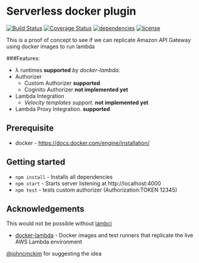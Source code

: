 # Serverless docker plugin 

[![Build Status](https://travis-ci.org/gertjvr/serverless-docker.svg?branch=master)](https://travis-ci.org/gertjvr/serverless-docker) 
[![Coverage Status](https://coveralls.io/repos/github/gertjvr/serverless-docker/badge.svg?branch=master)](https://coveralls.io/github/gertjvr/serverless-docker?branch=master)
[![dependencies](https://img.shields.io/david/gertjvr/serverless-docker.svg)](https://www.npmjs.com/package/serverless-docker)
[![license](https://img.shields.io/npm/l/serverless-docker.svg)](https://www.npmjs.com/package/serverless-docker)

This is a proof of concept to see if we can replicate Amazon API Gateway using docker images to run lambda 

###Features:

- λ runtimes **supported** _by docker-lambda._
- Authorizer 
  - Custom Authorizer **supported** 
  - Coginito Authorizer **not implemented yet**
- Lambda Integration
  - _Velocity templates support._ **not implemented yet**
- Lambda Proxy Integration. **supported**

## Prerequisite
- docker - https://docs.docker.com/engine/installation/

## Getting started
- `npm install` - Installs all dependencies
- `npm start` - Starts server listening at http://localhost:4000
- `npm test` - tests custom authorizer (Authorization:TOKEN 12345)

## Acknowledgements
This would not be possible without [lambci](http://lambci.org/)
- [docker-lambda](https://github.com/lambci/docker-lambda) - Docker images and test runners that replicate the live AWS Lambda environment

[@johncmckim](https://github.com/johncmckim) for suggesting the idea
